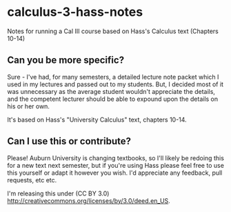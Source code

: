 calculus-3-hass-notes
=====================

Notes for running a Cal III course based on Hass's Calculus text (Chapters 10-14)

## Can you be more specific?

Sure - I've had, for many semesters, a detailed lecture note packet which I used in my lectures and 
passed out to my students. But, I decided most of it was unnecessary as the average student wouldn't
appreciate the details, and the competent lecturer should be able to expound upon the details on
his or her own.

It's based on Hass's "University Calculus" text, chapters 10-14.

## Can I use this or contribute?

Please! Auburn University is changing textbooks, so I'll likely be redoing this for a new text next
semester, but if you're using Hass please feel free to use this yourself or adapt it however you
wish. I'd appreciate any feedback, pull requests, etc etc.

I'm releasing this under (CC BY 3.0) <http://creativecommons.org/licenses/by/3.0/deed.en_US>.